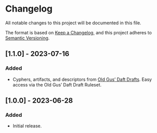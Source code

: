 # Changelog

All notable changes to this project will be documented in this file.

The format is based on [Keep a Changelog](https://keepachangelog.com/en/1.0.0/), and this project adheres to [Semantic Versioning](https://semver.org/spec/v2.0.0.html).

## [1.1.0] - 2023-07-16
### Added
- Cyphers, artifacts, and descriptors from [Old Gus’ Daft Drafts](https://callmepartario.github.io/og-csrd/og-dd.html). Easy access via the Old Gus’ Daft Draft Ruleset.

## [1.0.0] - 2023-06-28
### Added
- Initial release.